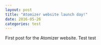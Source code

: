 ```yaml
---
layout: post
title: "Atomizer website launch day!"
date: 2016-05-26
categories: test
---
```


First post for the Atomizer website. Test test
